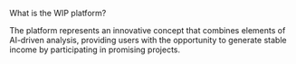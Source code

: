 What is the WIP platform?

The platform represents an innovative concept that combines elements of AI-driven analysis, 
providing users with the opportunity to generate stable income by participating in promising projects.
